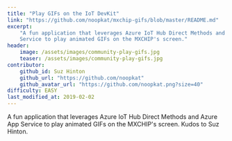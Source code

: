 ```yaml
---
title: "Play GIFs on the IoT DevKit"
link: "https://github.com/noopkat/mxchip-gifs/blob/master/README.md"
excerpt:
    "A fun application that leverages Azure IoT Hub Direct Methods and Azure App
    Service to play animated GIFs on the MXCHIP's screen."
header:
    image: /assets/images/community-play-gifs.jpg
    teaser: /assets/images/community-play-gifs.jpg
contributor:
    github_id: Suz Hinton
    github_url: "https://github.com/noopkat"
    github_avatar_url: "https://github.com/noopkat.png?size=40"
difficulty: EASY
last_modified_at: 2019-02-02
---
```


A fun application that leverages Azure IoT Hub Direct Methods and Azure App
Service to play animated GIFs on the MXCHIP's screen. Kudos to Suz Hinton.
